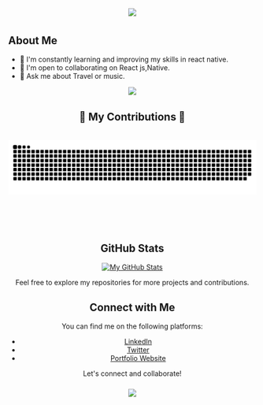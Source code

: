 

<h1 align="center">
    <img src="https://readme-typing-svg.herokuapp.com/?font=Righteous&size=35&center=true&vCenter=true&width=500&height=70&duration=4000&lines=Hi+There!+👋;+I'm+Ranjith!;" />
</h1>



## About Me

- 🌱 I'm constantly learning and improving my skills in react native.
- 👯 I'm open to collaborating on React js,Native.
- 💬 Ask me about Travel or music.
<div align="center"> 
  <a href="mailto:ranjith.k.v@outlook.com.com">
    <img src="https://img.shields.io/badge/Gmail-333333?style=for-the-badge&logo=gmail&logoColor=red" />
  </a>

<div align="center">
  <h2>🐍 My Contributions 🐍</h2>
  <br>
  <img alt="snake eating my contributions" src="https://raw.githubusercontent.com/salesp07/salesp07/output/github-contribution-grid-snake.svg" />
  
  <br/><br/><br/>
</div>


## GitHub Stats

[![My GitHub Stats](https://github-readme-stats.vercel.app/api?username=Ranjith-K-V&show_icons=true&theme=dark)](https://github.com/anuraghazra/github-readme-stats)



Feel free to explore my repositories for more projects and contributions.

## Connect with Me

You can find me on the following platforms:

- [LinkedIn](LinkedInProfileLink)
- [Twitter](TwitterProfileLink)
- [Portfolio Website](YourPortfolioWebsiteLink)

Let's connect and collaborate!

<h3 align="center">
    <img src="https://readme-typing-svg.herokuapp.com/?font=Righteous&size=25&center=true&vCenter=true&width=500&height=70&duration=4000&lines=Thanks+for+visiting!+✌️;+Shoot+me+a+message+on+Mail!;I'm+always+down+to+collab+:)">
</h3>
